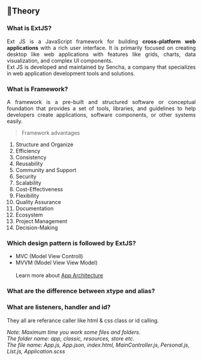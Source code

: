 ## 📝Theory

### What is ExtJS?
<P style="text-align: justify;"> 
Ext JS is a JavaScript framework for building <strong> cross-platform web applications </strong>with a rich user interface. It is primarily focused on creating desktop like web applications with features like grids, charts, data visualization, and complex UI components. <br/> Ext JS is developed and maintained by Sencha, a company that specializes in web application development tools and solutions. </p>

### What is Framework?
<P style="text-align: justify;">
A framework is a pre-built and structured software or conceptual foundation that provides a set of tools, libraries, and guidelines to help developers create applications, software components, or other systems easily.</p>

> Framework advantages
1. Structure and Organize
2. Efficiency
3. Consistency
4. Reusability
5. Community and Support
6. Security
7. Scalability
8. Cost-Effectiveness
9. Flexibility
10. Quality Assurance
11. Documentation
12. Ecosystem
13. Project Management
14. Decision-Making

### Which design pattern is followed by ExtJS?
- MVC (Model View Controll)
- MVVM (Model View View Model)<br/><br/>
Learn more about [App Architecture](https://docs.sencha.com/extjs/7.6.0/guides/application_architecture/application_architecture.html)

### What are the difference between xtype and alias?





### What are listeners, handler and id?
They all are referance caller like html & css class or id calling.



_Note: Maximum time you work some files and folders.  
The folder name: app, classic, resources, store etc.  
The file name: App.js, App.json, index.html, MainController.js, Personal.js, List.js, Application.scss_